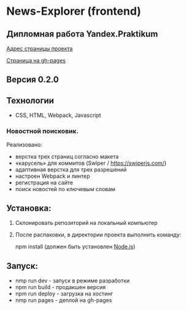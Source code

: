 # News-Explorer (frontend)

## Дипломная работа Yandex.Praktikum

[Адрес страницы проекта](https://newsyp.tk)

[Страница на gh-pages](https://snegmen.github.io/news-explorer-frontend/)

## Версия 0.2.0

## Технологии
+ CSS, HTML, Webpack, Javascript

### Новостной поисковик.
Реализовано:
- верстка трех страниц согласно макета
- «карусель» для коммитов (Swiper / https://swiperjs.com/)
- адаптивная верстка для трех разрешений
- настроен Webpack и линтер
- регистрация на сайте
- поиск новостей по ключевым словам

## Установка:
1. Склонировать репозиторий на локальный компьютер

2. После распаковки, в директории проекта выполнить команду:

   npm install (должен быть установлен [Node.js](https://nodejs.org/en/))

## Запуск:

- nmp run dev - запуск в режиме разработки
- npm run build - продакшен версия
- npm run deploy - загрузка на хостинг
- nmp run pages - деплой на gh-pages
